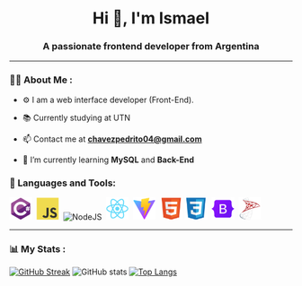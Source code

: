 <div id="header" align="center">
<h1 align="center">Hi 👋, I'm Ismael</h1>
<h3 align="center">A passionate frontend developer from Argentina</h3>
</div>

---

### 👨‍💻 About Me :

- ⚙️ I am a web interface developer (Front-End).

- 📚 Currently studying at UTN

- 📫 Contact me at  **chavezpedrito04@gmail.com**

- 🧩 I’m currently learning **MySQL** and **Back-End**


<div align="left">
    <h3>🔨 Languages and Tools:</h3>
    <div>
        <img src="https://github.com/devicons/devicon/blob/master/icons/csharp/csharp-original.svg" title="CSharp" alt="C#" width="40" height="40"/>&nbsp;
        <img src="https://github.com/devicons/devicon/blob/master/icons/javascript/javascript-original.svg" title="JavaScript" alt="JavaScript" width="40" height="40"/>&nbsp;
        <img src="https://github.com/devicons/devicon/blob/master/icons/nodejs/nodejs.svg" title="NodeJS" alt="NodeJS" width="40" height="40"/>&nbsp;
        <img src="https://github.com/devicons/devicon/blob/master/icons/react/react-original.svg" title="React.JS" alt="React.js" width="40" height="40"/>&nbsp;
        <img src="https://github.com/devicons/devicon/blob/master/icons/vitejs/vitejs-original.svg" title="Vitejs" alt="Vitejs" width="40" height="40"/>&nbsp;
        <img src="https://raw.githubusercontent.com/devicons/devicon/master/icons/html5/html5-original.svg" alt="html5" width="40" height="40"/>
        <img src="https://github.com/devicons/devicon/blob/master/icons/css3/css3-original.svg" title="CSS3" alt="css3" width="40" height="40"/>&nbsp;
        <img src="https://github.com/devicons/devicon/blob/master/icons/bootstrap/bootstrap-original.svg" title="Bootstrap" alt="Bootstrap" width="40" height="40"/>&nbsp;
        <img src="https://github.com/devicons/devicon/blob/master/icons/microsoftsqlserver/microsoftsqlserver-original.svg" title="SqlServer" alt="SqlServer" width="40" height="40"/>&nbsp;
      </div>
</div>

---

### 📊 My Stats :

[![GitHub Streak](http://github-readme-streak-stats.herokuapp.com?user=Ismaeldevs&theme=soft-green&hide_border=true)](https://git.io/streak-stats)
![GitHub stats](https://github-readme-stats.vercel.app/api?username=Ismaeldevs&theme=dark&show_icons=true)
[![Top Langs](https://github-readme-stats.vercel.app/api/top-langs/?username=Ismaeldevs&theme=tokyonight)](https://github.com/anuraghazra/github-readme-stats)
